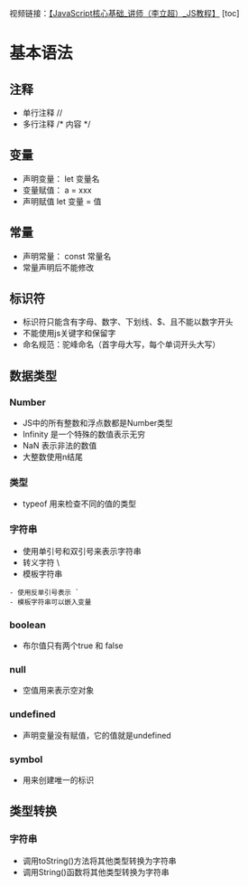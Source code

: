 视频链接：[【JavaScript核心基础_讲师（李立超）_JS教程】](https://www.bilibili.com/video/BV1mG411h7aD?vd_source=ef643319126f7224463297380162bd6c)
[toc]

# 基本语法
## 注释
- 单行注释 //
- 多行注释 /*  内容 */

## 变量
- 声明变量： let  变量名
- 变量赋值： a = xxx
- 声明赋值 let 变量 = 值

## 常量
- 声明常量： const 常量名
- 常量声明后不能修改

## 标识符
- 标识符只能含有字母、数字、下划线、$、且不能以数字开头
- 不能使用js关键字和保留字
- 命名规范：驼峰命名（首字母大写，每个单词开头大写）

## 数据类型
### Number
- JS中的所有整数和浮点数都是Number类型
- Infinity 是一个特殊的数值表示无穷
- NaN 表示非法的数值
- 大整数使用n结尾

### 类型
- typeof 用来检查不同的值的类型

### 字符串
- 使用单引号和双引号来表示字符串
- 转义字符 \
- 模板字符串
```
- 使用反单引号表示 `
- 模板字符串可以嵌入变量
```

### boolean
- 布尔值只有两个true 和 false

### null
- 空值用来表示空对象

### undefined
- 声明变量没有赋值，它的值就是undefined

### symbol
- 用来创建唯一的标识

## 类型转换
### 字符串
- 调用toString()方法将其他类型转换为字符串
- 调用String()函数将其他类型转换为字符串